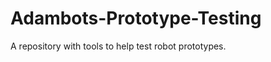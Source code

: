 Adambots-Prototype-Testing
==========================

A repository with tools to help test robot prototypes.